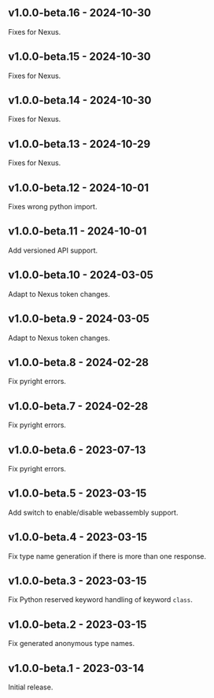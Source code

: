 ## v1.0.0-beta.16 - 2024-10-30

Fixes for Nexus.

## v1.0.0-beta.15 - 2024-10-30

Fixes for Nexus.

## v1.0.0-beta.14 - 2024-10-30

Fixes for Nexus.

## v1.0.0-beta.13 - 2024-10-29

Fixes for Nexus.

## v1.0.0-beta.12 - 2024-10-01

Fixes wrong python import.

## v1.0.0-beta.11 - 2024-10-01

Add versioned API support.

## v1.0.0-beta.10 - 2024-03-05

Adapt to Nexus token changes.

## v1.0.0-beta.9 - 2024-03-05

Adapt to Nexus token changes.

## v1.0.0-beta.8 - 2024-02-28

Fix pyright errors.

## v1.0.0-beta.7 - 2024-02-28

Fix pyright errors.

## v1.0.0-beta.6 - 2023-07-13

Fix pyright errors.

## v1.0.0-beta.5 - 2023-03-15

Add switch to enable/disable webassembly support.

## v1.0.0-beta.4 - 2023-03-15

Fix type name generation if there is more than one response.

## v1.0.0-beta.3 - 2023-03-15

Fix Python reserved keyword handling of keyword `class`.

## v1.0.0-beta.2 - 2023-03-15

Fix generated anonymous type names.

## v1.0.0-beta.1 - 2023-03-14

Initial release.